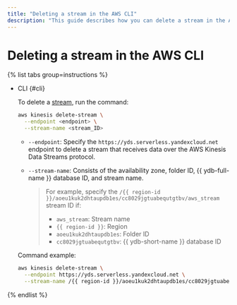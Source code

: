 ```yaml
---
title: "Deleting a stream in the AWS CLI"
description: "This guide describes how you can delete a stream in the AWS CLI."
---
```


# Deleting a stream in the AWS CLI

{% list tabs group=instructions %}

- CLI {#cli}

  To delete a [stream](../../concepts/glossary.md#stream-concepts), run the command:

  ```bash
  aws kinesis delete-stream \
    --endpoint <endpoint> \
    --stream-name <stream_ID>
  ```

  * `--endpoint`: Specify the `https://yds.serverless.yandexcloud.net` endpoint to delete a stream that receives data over the AWS Kinesis Data Streams protocol.
  * `--stream-name`: Consists of the availability zone, folder ID, {{ ydb-full-name }} database ID, and stream name.

     > For example, specify the `/{{ region-id }}/aoeu1kuk2dhtaupdb1es/cc8029jgtuabequtgtbv/aws_stream` stream ID if:
     > * `aws_stream`: Stream name
     > * `{{ region-id }}`: Region
     > * `aoeu1kuk2dhtaupdb1es`: Folder ID
     > * `cc8029jgtuabequtgtbv`: {{ ydb-short-name }} database ID

  Command example:

  ```bash
  aws kinesis delete-stream \
    --endpoint https://yds.serverless.yandexcloud.net \
    --stream-name /{{ region-id }}/aoeu1kuk2dhtaupdb1es/cc8029jgtuabequtgtbv/aws_stream
  ```

{% endlist %}
